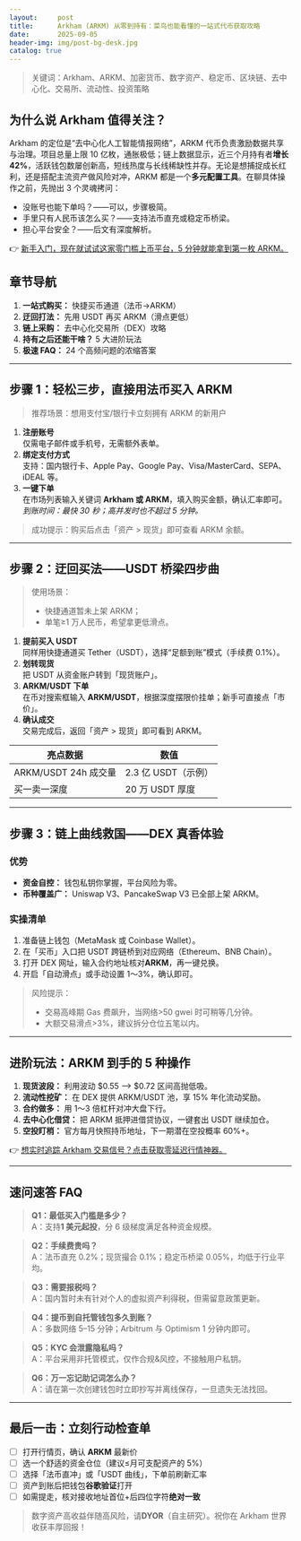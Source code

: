 ```yaml
---
layout:     post
title:      Arkham (ARKM) 从零到持有：菜鸟也能看懂的一站式代币获取攻略
date:       2025-09-05
header-img: img/post-bg-desk.jpg
catalog: true
---
```


> 关键词：Arkham、ARKM、加密货币、数字资产、稳定币、区块链、去中心化、交易所、流动性、投资策略

## 为什么说 Arkham 值得关注？

Arkham 的定位是“去中心化人工智能情报网络”，ARKM 代币负责激励数据共享与治理。项目总量上限 10 亿枚，通胀极低；链上数据显示，近三个月持有者**增长 42%**，活跃钱包数屡创新高，短线热度与长线稀缺性并存。无论是想捕捉成长红利，还是搭配主流资产做风险对冲，ARKM 都是一个**多元配置工具**。在聊具体操作之前，先抛出 3 个灵魂拷问：

- 没账号也能下单吗？——可以，步骤极简。  
- 手里只有人民币该怎么买？——支持法币直充或稳定币桥梁。  
- 担心平台安全？——后文有深度解析。  

👉 [新手入门，现在就试试这家零门槛上币平台，5 分钟就能拿到第一枚 ARKM。](https://okxdog.com/)

## 章节导航

1. **一站式购买：** 快捷买币通道（法币→ARKM）  
2. **迂回打法：** 先用 USDT 再买 ARKM（滑点更低）  
3. **链上采购：** 去中心化交易所（DEX）攻略  
4. **持有之后还能干啥？** 5 大进阶玩法  
5. **极速 FAQ：** 24 个高频问题的浓缩答案

---

## 步骤 1：轻松三步，直接用法币买入 ARKM

> 推荐场景：想用支付宝/银行卡立刻拥有 ARKM 的新用户  

1. **注册账号**  
   仅需电子邮件或手机号，无需额外表单。  
2. **绑定支付方式**  
   支持：国内银行卡、Apple Pay、Google Pay、Visa/MasterCard、SEPA、iDEAL 等。  
3. **一键下单**  
   在市场列表输入关键词 **Arkham 或 ARKM**，填入购买金额，确认汇率即可。  
   *到账时间：最快 30 秒；高并发时也不超过 5 分钟。*

> 成功提示：购买后点击「资产 > 现货」即可查看 ARKM 余额。

---

## 步骤 2：迂回买法——USDT 桥梁四步曲

> 使用场景：  
> - 快捷通道暂未上架 ARKM；  
> - 单笔≥1 万人民币，希望拿更低滑点。

1. **提前买入 USDT**  
   同样用快捷通道买 Tether（USDT），选择“足额到账”模式（手续费 0.1%）。  
2. **划转现货**  
   把 USDT 从资金账户转到「现货账户」。  
3. **ARKM/USDT 下单**  
   在币对搜索框输入 **ARKM/USDT**，根据深度摆限价挂单；新手可直接点「市价」。  
4. **确认成交**  
   交易完成后，返回「资产 > 现货」即可看到 ARKM。

|亮点数据|数值|
|---|---|
|ARKM/USDT 24h 成交量|2.3 亿 USDT（示例）|
|买一卖一深度|20 万 USDT 厚度|

---

## 步骤 3：链上曲线救国——DEX 真香体验

### 优势

- **资金自控：** 钱包私钥你掌握，平台风险为零。  
- **币种覆盖广：** Uniswap V3、PancakeSwap V3 已全部上架 ARKM。  

### 实操清单

1. 准备链上钱包（MetaMask 或 Coinbase Wallet）。  
2. 在「买币」入口把 USDT 跨链桥到对应网络（Ethereum、BNB Chain）。  
3. 打开 DEX 网址，输入合约地址核对**ARKM**，再一键兑换。  
4. 开启「自动滑点」或手动设置 1～3%，确认即可。

> 风险提示：  
> - 交易高峰期 Gas 费飙升，当网络>50 gwei 时可稍等几分钟。  
> - 大额交易滑点>3%，建议拆分仓位五笔以内。

---

## 进阶玩法：ARKM 到手的 5 种操作

1. **现货波段：** 利用波动 $0.55 --> $0.72 区间高抛低吸。  
2. **流动性挖矿：** 在 DEX 提供 ARKM/USDT 池，享 15% 年化流动奖励。  
3. **合约做多：** 用 1～3 倍杠杆对冲大盘下行。  
4. **去中心化借贷：** 把 ARKM 抵押进借贷协议，一键套出 USDT 继续加仓。  
5. **空投盯梢：** 官方每月快照持币地址，下一期潜在空投概率 60%+。

👉 [想实时追踪 Arkham 交易信号？点击获取零延迟行情神器。](https://okxdog.com/)

---

## 速问速答 FAQ

> **Q1：最低买入门槛是多少？**  
A：支持**1 美元起投**，分 6 级梯度满足各种资金规模。

> **Q2：手续费贵吗？**  
A：法币直充 0.2%；现货撮合 0.1%；稳定币桥梁 0.05%，均低于行业平均。

> **Q3：需要报税吗？**  
A：国内暂时未有针对个人的虚拟资产利得税，但需留意政策更新。

> **Q4：提币到自托管钱包多久到账？**  
A：多数网络 5–15 分钟；Arbitrum 与 Optimism 1 分钟内即可。

> **Q5：KYC 会泄露隐私吗？**  
A：平台采用非托管模式，仅作合规&风控，不接触用户私钥。

> **Q6：万一忘记助记词怎么办？**  
A：请在第一次创建钱包时立即抄写并离线保存，一旦遗失无法找回。

---

## 最后一击：立刻行动检查单

- [ ] 打开行情页，确认 **ARKM** 最新价  
- [ ] 选一个舒适的资金仓位（建议≤月可支配资产的 5%）  
- [ ] 选择「法币直冲」或「USDT 曲线」，下单前刷新汇率  
- [ ] 资产到账后把钱包**谷歌验证**打开  
- [ ] 如需提走，核对接收地址首位+后四位字符**绝对一致**  

> 数字资产高收益伴随高风险，请**DYOR**（自主研究）。祝你在 Arkham 世界收获丰厚回报！